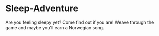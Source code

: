 # Sleep-Adventure
Are you feeling sleepy yet? Come find out if you are! Weave through the game and maybe you'll earn a Norwegian song.
